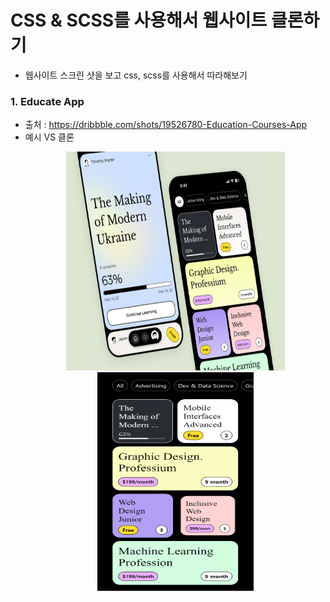 # CSS & SCSS를 사용해서 웹사이트 클론하기

-   웹사이트 스크린 샷을 보고 css, scss를 사용해서 따라해보기

### 1. Educate App

-   출처 : https://dribbble.com/shots/19526780-Education-Courses-App
-   예시 VS 클론
    </br>
    <p align="center">
    <img src="/cloneExample/01.png" width="350px" height="350px">
    <img src="/cloneScreenshot/clone01.png" width="250px" height="350px">
    </p>
